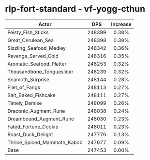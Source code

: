 # rlp-fort-standard - vf-yogg-cthun
| Actor | DPS | Increase |
|---|:---:|:---:|
|Feisty_Fish_Sticks|248399|0.38%|
|Great_Cerulean_Sea|248398|0.38%|
|Sizzling_Seafood_Medley|248342|0.36%|
|Revenge_Served_Cold|248316|0.35%|
|Aromatic_Seafood_Platter|248253|0.32%|
|Thousandbone_Tongueslicer|248239|0.32%|
|Seamoth_Surprise|248144|0.28%|
|Filet_of_Fangs|248113|0.27%|
|Salt_Baked_Fishcake|248111|0.27%|
|Timely_Demise|248099|0.26%|
|Draconic_Augment_Rune|248038|0.24%|
|Dreambound_Augment_Rune|248030|0.23%|
|Fated_Fortune_Cookie|248011|0.23%|
|Roast_Duck_Delight|247776|0.13%|
|Thrice_Spiced_Mammoth_Kabob|247677|0.09%|
|Base|247453|0.00%|
